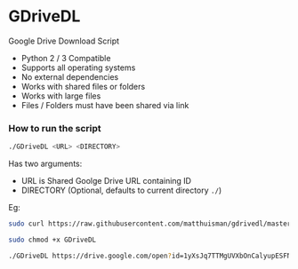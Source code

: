 # GDriveDL

Google Drive Download Script

-   Python 2 / 3 Compatible
-   Supports all operating systems
-   No external dependencies
-   Works with shared files or folders
-   Works with large files
-   Files / Folders must have been shared via link

### How to run the script

```bash
./GDriveDL <URL> <DIRECTORY>
```

Has two arguments:

-   URL is Shared Goolge Drive URL containing ID
-   DIRECTORY (Optional, defaults to current directory `./`)

Eg:

```bash
sudo curl https://raw.githubusercontent.com/matthuisman/gdrivedl/master/gdrivedl.py --output GDriveDL

sudo chmod +x GDriveDL

./GDriveDL https://drive.google.com/open?id=1yXsJq7TTMgUVXbOnCalyupESFN-tm2nc ./some_folder
```